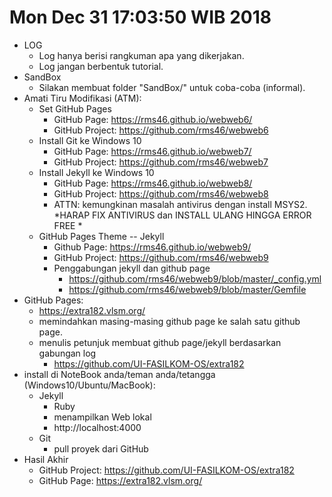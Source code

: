 Mon Dec 31 17:03:50 WIB 2018
============================

- LOG
  - Log hanya berisi rangkuman apa yang dikerjakan.
  - Log jangan berbentuk tutorial.
- SandBox
  - Silakan membuat folder "SandBox/" untuk coba-coba (informal).
- Amati Tiru Modifikasi (ATM):
  - Set GitHub Pages
    - GitHub Page: https://rms46.github.io/webweb6/ 
    - GitHub Project: https://github.com/rms46/webweb6
  - Install Git ke Windows 10
    - GitHub Page: https://rms46.github.io/webweb7/
    - GitHub Project: https://github.com/rms46/webweb7
  - Install Jekyll ke Windows 10
    - GitHub Page: https://rms46.github.io/webweb8/ 
    - GitHub Project: https://github.com/rms46/webweb8
    - ATTN: kemungkinan masalah antivirus dengan install MSYS2.
     *HARAP FIX ANTIVIRUS dan INSTALL ULANG HINGGA ERROR FREE *
  - GitHub Pages Theme -- Jekyll
    - Github Page: https://rms46.github.io/webweb9/
    - GitHub Project: https://github.com/rms46/webweb9
    - Penggabungan jekyll dan github page
      - https://github.com/rms46/webweb9/blob/master/_config.yml
      - https://github.com/rms46/webweb9/blob/master/Gemfile
- GitHub Pages:
  - https://extra182.vlsm.org/
  - memindahkan masing-masing github page ke salah satu github page.
  - menulis petunjuk membuat github page/jekyll berdasarkan gabungan log
    - https://github.com/UI-FASILKOM-OS/extra182
- install di NoteBook anda/teman anda/tetangga (Windows10/Ubuntu/MacBook):
  - Jekyll
    - Ruby
    - menampilkan Web lokal
    - http://localhost:4000
  - Git
    - pull proyek dari GitHub
- Hasil Akhir
  - GitHub Project: https://github.com/UI-FASILKOM-OS/extra182
  - GitHub Page: https://extra182.vlsm.org/
